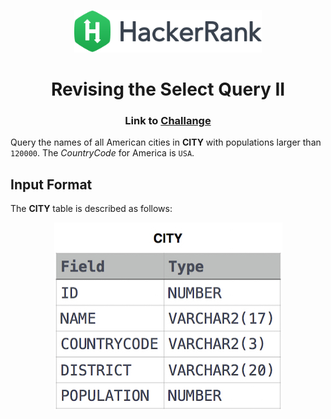<p align="center">
	<a href="https://www.hackerrank.com">
		<img src="https://raw.githubusercontent.com/emilia98/HackerRank/master/hackerrank.png?raw=true" width="300px">
	</a>
</p>
<h1 align="center"> Revising the Select Query II</a></h1>
<h3 align="center"> Link to <a href="https://www.hackerrank.com/challenges/revising-the-select-query-2/problem">Challange</a></h3>

Query the names of all American cities in **CITY** with populations larger than `120000`. The _CountryCode_ for America is `USA`.

## Input Format

The **CITY** table is described as follows:

<p align="center">
    <img src="https://raw.githubusercontent.com/emilia98/HackerRank/master/SQL/Revising%20The%20Select%20Query%20I/img.jpg">
</p>